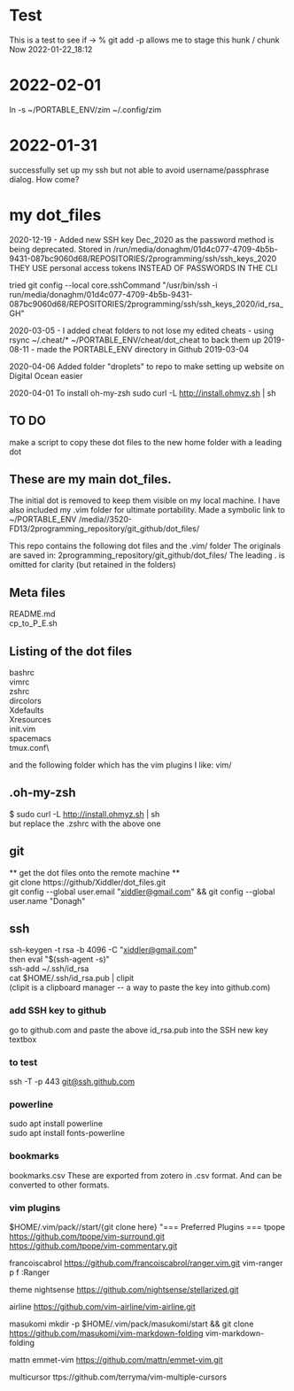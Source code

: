 # Test

This is a test to see if -> % git add -p allows me to stage this hunk / chunk Now 2022-01-22_18:12

# 2022-02-01
ln -s ~/PORTABLE_ENV/zim ~/.config/zim


# 2022-01-31
successfully set up my ssh but not able to avoid username/passphrase
dialog. How come?

# my dot_files

2020-12-19 - Added new SSH key Dec_2020 as the password method is being deprecated. Stored in /run/media/donaghm/01d4c077-4709-4b5b-9431-087bc9060d68/REPOSITORIES/2programming/ssh/ssh_keys_2020 
THEY USE personal access tokens INSTEAD OF PASSWORDS IN THE CLI

tried
git config --local core.sshCommand "/usr/bin/ssh -i run/media/donaghm/01d4c077-4709-4b5b-9431-087bc9060d68/REPOSITORIES/2programming/ssh/ssh_keys_2020/id_rsa_GH"

2020-03-05 - I added cheat folders to not lose my edited cheats - using rsync ~/.cheat/* ~/PORTABLE_ENV/cheat/dot_cheat to back them up 
2019-08-11 - made the PORTABLE_ENV directory in Github
2019-03-04 

2020-04-06
Added folder "droplets" to repo to make setting up website on Digital Ocean easier 

2020-04-01
To install oh-my-zsh
sudo curl -L http://install.ohmyz.sh | sh

## TO DO
make a script to copy these dot files to the new home folder with a leading dot


## These are my main dot_files. 
The initial dot is removed to keep them visible on my local machine.
I have also included my .vim folder for ultimate portability.
Made a symbolic link to ~/PORTABLE_ENV
/media/<myname>/3520-FD13/2programming_repository/git_github/dot_files/

This repo contains the following dot files and the .vim/ folder
The originals are saved in: 2programming_repository/git_github/dot_files/
The leading . is omitted for clarity (but retained in the folders)

## Meta files
README.md\
cp_to_P_E.sh

## Listing of the dot files
bashrc\
vimrc\
zshrc\
dircolors\
Xdefaults\
Xresources\
init.vim\
spacemacs\
tmux.conf\

and the following folder which has the vim plugins I like:
vim/


## .oh-my-zsh
$ sudo curl -L http://install.ohmyz.sh | sh\
but replace the .zshrc with the above one

## git
** get the dot files onto the remote machine **\
git clone https://github/Xiddler/dot_files.git\
git config --global user.email "xiddler@gmail.com" &&   git config --global user.name "Donagh"

## ssh
ssh-keygen -t rsa -b 4096 -C "xiddler@gmail.com"\
then
eval "$(ssh-agent -s)"\
ssh-add ~/.ssh/id_rsa\
cat $HOME/.ssh/id_rsa.pub | clipit\
(clipit is a clipboard manager -- a way to paste the key into github.com)

### add SSH key to github
go to github.com and paste the above id_rsa.pub into the SSH new key textbox
### to test
ssh -T -p 443 git@ssh.github.com

### powerline
sudo apt install powerline\
sudo apt install fonts-powerline


### bookmarks
bookmarks.csv
These are exported from zotero in .csv format. And can be converted to other formats.


### vim plugins
$HOME/.vim/pack/<plugin>/start/{git clone here}
"=== Preferred Plugins === 
tpope
https://github.com/tpope/vim-surround.git  
https://github.com/tpope/vim-commentary.git  

francoiscabrol
https://github.com/francoiscabrol/ranger.vim.git
vim-ranger
p <leader>f :Ranger<CR>

theme
nightsense
https://github.com/nightsense/stellarized.git

airline
https://github.com/vim-airline/vim-airline.git

masukomi
mkdir -p $HOME/.vim/pack/masukomi/start && git clone https://github.com/masukomi/vim-markdown-folding
vim-markdown-folding

mattn
emmet-vim
https://github.com/mattn/emmet-vim.git

multicursor
ttps://github.com/terryma/vim-multiple-cursors

